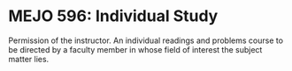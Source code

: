 # MEJO 596: Individual Study

Permission of the instructor. An individual readings and problems course to be directed by a faculty member in whose field of interest the subject matter lies.